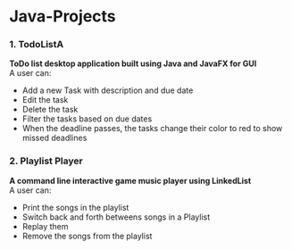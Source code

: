# Java-Projects

### 1. TodoListA 
**ToDo list desktop application built using Java and JavaFX for GUI** <br/>
A user can: 
- Add a new Task with description and due date
- Edit the task
- Delete the task
- Filter the tasks based on due dates
- When the deadline passes, the tasks change their color to red to show missed deadlines

### 2. Playlist Player
**A command line interactive game music player using LinkedList** <br/>
A user can:
- Print the songs in the playlist
- Switch back and forth betweens songs in a Playlist
- Replay them
- Remove the songs from the playlist
